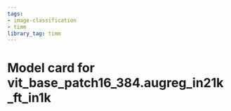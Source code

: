 ```yaml
---
tags:
- image-classification
- timm
library_tag: timm
---
```

# Model card for vit_base_patch16_384.augreg_in21k_ft_in1k